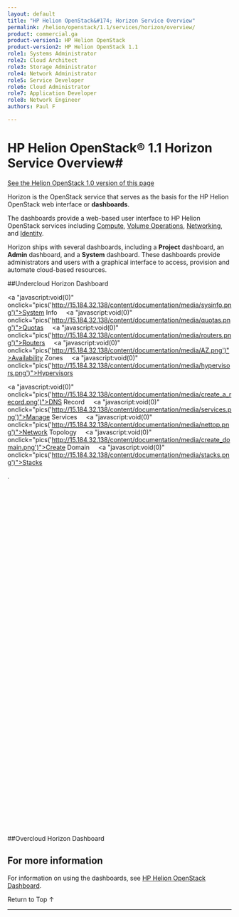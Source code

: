 ```yaml
---
layout: default
title: "HP Helion OpenStack&#174; Horizon Service Overview"
permalink: /helion/openstack/1.1/services/horizon/overview/
product: commercial.ga
product-version1: HP Helion OpenStack
product-version2: HP Helion OpenStack 1.1
role1: Systems Administrator 
role2: Cloud Architect 
role3: Storage Administrator 
role4: Network Administrator 
role5: Service Developer 
role6: Cloud Administrator 
role7: Application Developer 
role8: Network Engineer 
authors: Paul F

---
```

<!--PUBLISHED-->

<script>

function PageRefresh {
onLoad="window.refresh"
}

PageRefresh();

</script>
<script src="http://15.184.32.138/content/documentation/commercial/GA1/horizonpics.js"></script>
<!--
<p style="font-size: small;"> <a href="/helion/openstack/1.1/services/volume/overview/">&#9664; PREV</a> | <a href="/helion/openstack/1.1/services/overview/">&#9650; UP</a> | <a href="/helion/openstack/1.1/services/dns/overview/"> NEXT &#9654</a> </p>
-->
# HP Helion OpenStack&#174; 1.1 Horizon Service Overview#
[See the Helion OpenStack 1.0 version of this page](/helion/openstack/services/horizon/overview/)

Horizon is the OpenStack service that serves as the basis for the HP Helion OpenStack web interface or **dashboards**.

The dashboards provide a web-based user interface to HP Helion OpenStack services including [Compute](/helion/openstack/1.1/services/compute/overview/), [Volume Operations](/helion/openstack/1.1/services/volume/overview/), [Networking](/helion/openstack/1.1/services/networking/overview), and [Identity](/helion/openstack/1.1/services/identity/overview). 

Horizon ships with several dashboards, including a **Project** dashboard, an **Admin** dashboard, and a **System** dashboard. These dashboards provide administrators and users with a graphical interface to access, provision and automate cloud-based resources.

##Undercloud Horizon Dashboard
<a name="images"></a>

<a "javascript:void(0)" onclick="pics('http://15.184.32.138/content/documentation/media/sysinfo.png')">System Info</a> &nbsp;&nbsp;&nbsp;
<a "javascript:void(0)" onclick="pics('http://15.184.32.138/content/documentation/media/quotas.png')">Quotas</a> &nbsp;&nbsp;&nbsp;
<a "javascript:void(0)" onclick="pics('http://15.184.32.138/content/documentation/media/routers.png')">Routers</a> &nbsp;&nbsp;&nbsp; 
<a "javascript:void(0)" onclick="pics('http://15.184.32.138/content/documentation/media/AZ.png')">Availability Zones</a> &nbsp;&nbsp;&nbsp; 
<a "javascript:void(0)" onclick="pics('http://15.184.32.138/content/documentation/media/hypervisors.png')">Hypervisors</a> &nbsp;&nbsp;&nbsp; <br>

<a "javascript:void(0)" onclick="pics('http://15.184.32.138/content/documentation/media/create_a_record.png')">DNS Record</a> &nbsp;&nbsp;&nbsp; <a "javascript:void(0)" onclick="pics('http://15.184.32.138/content/documentation/media/services.png')">Manage Services</a> &nbsp;&nbsp;&nbsp; <a "javascript:void(0)" onclick="pics('http://15.184.32.138/content/documentation/media/nettop.png')">Network Topology</a> &nbsp;&nbsp;&nbsp; <a "javascript:void(0)" onclick="pics('http://15.184.32.138/content/documentation/media/create_domain.png')">Create Domain</a> &nbsp;&nbsp;&nbsp; <a "javascript:void(0)" onclick="pics('http://15.184.32.138/content/documentation/media/stacks.png')">Stacks</a> &nbsp;&nbsp;&nbsp;<br>


<div id="horizonpics" style="background-image:url(http://15.184.32.138/content/documentation/media/HelionDashboardMenusnew1.png); height: 800px; width: 500px; background-repeat: no-repeat;" >.</div>





##Overcloud Horizon Dashboard






## For more information ##

For information on using the dashboards, see [HP Helion OpenStack Dashboard](/helion/openstack/1.1/dashboard/how-works/).


 <a href="#top" style="padding:14px 0px 14px 0px; text-decoration: none;"> Return to Top &#8593; </a>

----
